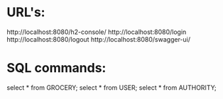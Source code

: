 # URL's:
http://localhost:8080/h2-console/
http://localhost:8080/login
http://localhost:8080/logout
http://localhost:8080/swagger-ui/

# SQL commands:
select * from GROCERY;
select * from USER;
select * from AUTHORITY;
